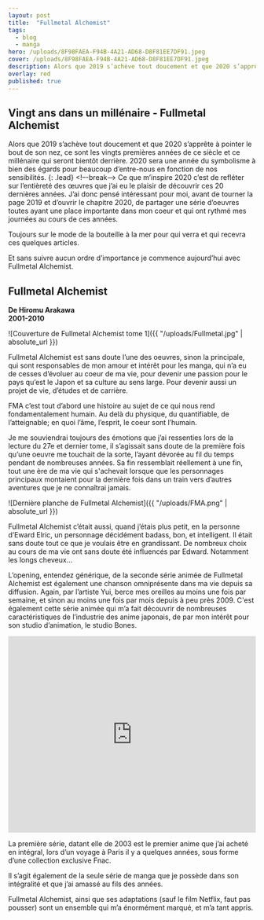 ```yaml
---
layout: post
title:  "Fullmetal Alchemist"
tags:
  - blog
  - manga
hero: /uploads/8F98FAEA-F94B-4A21-AD68-D8F81EE7DF91.jpeg
cover: /uploads/8F98FAEA-F94B-4A21-AD68-D8F81EE7DF91.jpeg
description: Alors que 2019 s’achève tout doucement et que 2020 s’apprête à pointer le bout de son nez, ce sont les vingts premières années de ce siècle et ce millénaire qui seront bientôt derrière. 2020 sera une année du symbolisme à bien des égards pour beaucoup d’entre-nous en fonction de nos sensibilités[...]
overlay: red
published: true
---
```

## Vingt ans dans un millénaire - Fullmetal Alchemist

Alors que 2019 s’achève tout doucement et que 2020 s’apprête à pointer le bout de son nez, ce sont les vingts premières années de ce siècle et ce millénaire qui seront bientôt derrière. 2020 sera une année du symbolisme à bien des égards pour beaucoup d’entre-nous en fonction de nos sensibilités.
{: .lead}
<!–-break-–>
Ce que m’inspire 2020 c’est de refléter sur l’entièreté des œuvres que j’ai eu le plaisir de découvrir ces 20 dernières années. J’ai donc pensé intéressant pour moi, avant de tourner la page 2019 et d’ouvrir le chapitre 2020, de partager une série d’oeuvres toutes ayant une place importante dans mon coeur et qui ont rythmé mes journées au cours de ces années.

Toujours sur le mode de la bouteille à la mer pour qui verra et qui recevra ces quelques articles.

Et sans suivre aucun ordre d’importance je commence aujourd’hui avec Fullmetal Alchemist.

## Fullmetal Alchemist
**De Hiromu Arakawa**<br/>
**2001-2010**

![Couverture de Fullmetal Alchemist tome 1]({{ "/uploads/Fullmetal.jpg" | absolute_url }})

Fullmetal Alchemist est sans doute l’une des oeuvres, sinon la principale, qui sont responsables de mon amour et intérêt pour les manga, qui n’a eu de cesses d’évoluer au coeur de ma vie, pour devenir une passion pour le pays qu’est le Japon et sa culture au sens large. Pour devenir aussi un projet de vie, d’études et de carrière.

FMA c’est tout d’abord une histoire au sujet de ce qui nous rend fondamentalement humain. Au delà du physique, du quantifiable, de l’atteignable; en quoi l’âme, l’esprit, le coeur sont l’humain.

Je me souviendrai toujours des émotions que j’ai ressenties lors de la lecture du 27e et dernier tome, il s’agissait sans doute de la première fois qu’une oeuvre me touchait de la sorte, l’ayant dévorée au fil du temps pendant de nombreuses années. Sa fin ressemblait réellement à une fin, tout une ère de ma vie qui s'achevait lorsque que les personnages principaux montaient pour la dernière fois dans un train vers d’autres aventures que je ne connaîtrai jamais.

![Dernière planche de Fullmetal Alchemist]({{ "/uploads/FMA.png" | absolute_url }})

Fullmetal Alchemist c’était aussi, quand j’étais plus petit, en la personne d’Eward Elric, un personnage décidément badass, bon, et intelligent. Il était sans doute tout ce que je voulais être en grandissant. De nombreux choix au cours de ma vie ont sans doute été influencés par Edward. Notamment les longs cheveux...

L’opening, entendez générique, de la seconde série animée de Fullmetal Alchemist est également une chanson omniprésente dans ma vie depuis sa diffusion. Again, par l’artiste Yui, berce mes oreilles au moins une fois par semaine, et sinon au moins une fois par mois depuis à peu près 2009. C'est également cette série animée qui m’a fait découvrir de nombreuses caractéristiques de l’industrie des anime japonais, de par mon intérêt pour son studio d’animation, le studio Bones.
<br/>

<iframe width="100%" height="400" src="https://www.youtube.com/embed/2uq34TeWEdQ" frameborder="0" allow="accelerometer; autoplay; encrypted-media; gyroscope; picture-in-picture" allowfullscreen></iframe>

La première série, datant elle de 2003 est le premier anime que j’ai acheté en intégral, lors d’un voyage à Paris il y a quelques années, sous forme d’une collection exclusive Fnac.

Il s’agit également de la seule série de manga que je possède dans son intégralité et que j’ai amassé au fils des années.

Fullmetal Alchemist, ainsi que ses adaptations (sauf le film Netflix, faut pas pousser) sont un ensemble qui m’a énormément marqué, et m’a tant appris.
